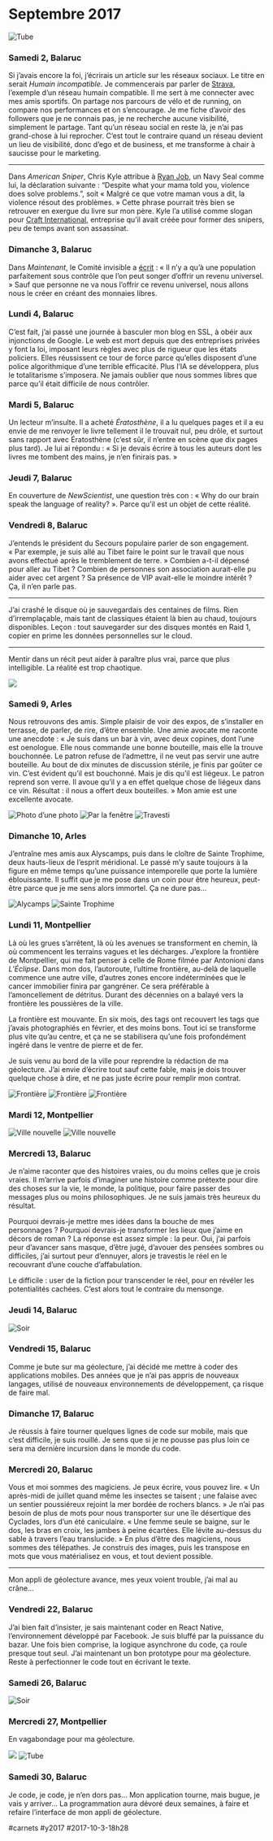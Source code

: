 # Septembre 2017

![Tube](_i/20170927_2.webp)

### Samedi 2, Balaruc

Si j’avais encore la foi, j’écrirais un article sur les réseaux sociaux. Le titre en serait *Humain incompatible*. Je commencerais par parler de [Strava](https://www.strava.com/athletes/18278258), l’exemple d’un réseau humain compatible. Il me sert à me connecter avec mes amis sportifs. On partage nos parcours de vélo et de running, on compare nos performances et on s’encourage. Je me fiche d’avoir des followers que je ne connais pas, je ne recherche aucune visibilité, simplement le partage. Tant qu’un réseau social en reste là, je n’ai pas grand-chose à lui reprocher. C’est tout le contraire quand un réseau devient un lieu de visibilité, donc d’ego et de business, et me transforme à chair à saucisse pour le marketing.

---

Dans *American Sniper*, Chris Kyle attribue à [Ryan Job](http://archive.azcentral.com/news/articles/20111130navy-seal-ryan-job-portrait-determination-tragedy.html), un Navy Seal comme lui, la déclaration suivante : “Despite what your mama told you, violence does solve problems.”, soit « Malgré ce que votre maman vous a dit, la violence résout des problèmes. » Cette phrase pourrait très bien se retrouver en exergue du livre sur mon père. Kyle l’a utilisé comme slogan pour [Craft International](http://thecraft.com/), entreprise qu’il avait créée pour former des snipers, peu de temps avant son assassinat.

### Dimanche 3, Balaruc

Dans *Maintenant*, le Comité invisible a [écrit](https://scinfolex.com/2017/08/31/le-comite-invisible-et-les-communs-pourrons-nous-encore-etre-amis) : « Il n’y a qu’à une population parfaitement sous contrôle que l’on peut songer d’offrir un revenu universel. » Sauf que personne ne va nous l’offrir ce revenu universel, nous allons nous le créer en créant des monnaies libres.

### Lundi 4, Balaruc

C’est fait, j’ai passé une journée à basculer mon blog en SSL, à obéir aux injonctions de Google. Le web est mort depuis que des entreprises privées y font la loi, imposant leurs règles avec plus de rigueur que les états policiers. Elles réussissent ce tour de force parce qu’elles disposent d’une police algorithmique d’une terrible efficacité. Plus l’IA se développera, plus le totalitarisme s’imposera. Ne jamais oublier que nous sommes libres que parce qu’il était difficile de nous contrôler.

### Mardi 5, Balaruc

Un lecteur m’insulte. Il a acheté *Ératosthène*, il a lu quelques pages et il a eu envie de me renvoyer le livre tellement il le trouvait nul, peu drôle, et surtout sans rapport avec Ératosthène (c’est sûr, il n’entre en scène que dix pages plus tard). Je lui ai répondu : « Si je devais écrire à tous les auteurs dont les livres me tombent des mains, je n’en finirais pas. »

### Jeudi 7, Balaruc

En couverture de *NewScientist*, une question très con : « Why do our brain speak the language of reality? ». Parce qu’il est un objet de cette réalité.

### Vendredi 8, Balaruc

J’entends le président du Secours populaire parler de son engagement. « Par exemple, je suis allé au Tibet faire le point sur le travail que nous avons effectué après le tremblement de terre. » Combien a-t-il dépensé pour aller au Tibet ? Combien de personnes son association aurait-elle pu aider avec cet argent ? Sa présence de VIP avait-elle le moindre intérêt ? Ça, il n’en parle pas.

---

J’ai crashé le disque où je sauvegardais des centaines de films. Rien d’irremplaçable, mais tant de classiques étaient là bien au chaud, toujours disponibles. Leçon : tout sauvegarder sur des disques montés en Raid 1, copier en prime les données personnelles sur le cloud.

---

Mentir dans un récit peut aider à paraître plus vrai, parce que plus intelligible. La réalité est trop chaotique.

![](_i/20170908_1.webp)

### Samedi 9, Arles

Nous retrouvons des amis. Simple plaisir de voir des expos, de s’installer en terrasse, de parler, de rire, d’être ensemble. Une amie avocate me raconte une anecdote : « Je suis dans un bar à vin, avec deux copines, dont l’une est oenologue. Elle nous commande une bonne bouteille, mais elle la trouve bouchonnée. Le patron refuse de l’admettre, il ne veut pas servir une autre bouteille. Au bout de dix minutes de discussion stérile, je finis par goûter ce vin. C’est évident qu’il est bouchonné. Mais je dis qu’il est liégeux. Le patron reprend son verre. Il avoue qu’il y a en effet quelque chose de liégeux dans ce vin. Résultat : il nous a offert deux bouteilles. » Mon amie est une excellente avocate.

![Photo d’une photo](_i/20170909_1.webp)
![Par la fenêtre](_i/20170909_2.webp)
![Travesti](_i/20170910_1.webp)

### Dimanche 10, Arles

J’entraîne mes amis aux Alyscamps, puis dans le cloître de Sainte Trophime, deux hauts-lieux de l’esprit méridional. Le passé m’y saute toujours à la figure en même temps qu’une puissance intemporelle que porte la lumière éblouissante. Il suffit que je me pose dans un coin pour être heureux, peut-être parce que je me sens alors immortel. Ça ne dure pas…

![Alycamps](_i/20170910_2.webp)
![Sainte Trophime](_i/20170910_3.webp)

### Lundi 11, Montpellier

Là où les grues s’arrêtent, là où les avenues se transforment en chemin, là où commencent les terrains vagues et les décharges. J’explore la frontière de Montpellier, qui me fait penser à celle de Rome filmée par Antonioni dans *L’Éclipse*. Dans mon dos, l’autoroute, l’ultime frontière, au-delà de laquelle commence une autre ville, d’autres zones encore indéterminées que le cancer immobilier finira par gangréner. Ce sera préférable à l’amoncellement de détritus. Durant des décennies on a balayé vers la frontière les poussières de la ville.

La frontière est mouvante. En six mois, des tags ont recouvert les tags que j’avais photographiés en février, et des moins bons. Tout ici se transforme plus vite qu’au centre, et ça ne se stabilisera qu’une fois profondément ingéré dans le ventre de pierre et de fer.

Je suis venu au bord de la ville pour reprendre la rédaction de ma géolecture. J’ai envie d’écrire tout sauf cette fable, mais je dois trouver quelque chose à dire, et ne pas juste écrire pour remplir mon contrat.

![Frontière](_i/20170911_1.webp)
![Frontière](_i/20170911_2.webp)
![Frontière](_i/20170911_3.webp)

### Mardi 12, Montpellier

![Ville nouvelle](_i/20170912_1.webp)
![Ville nouvelle](_i/20170912_2.webp)

### Mercredi 13, Balaruc

Je n’aime raconter que des histoires vraies, ou du moins celles que je crois vraies. Il m’arrive parfois d’imaginer une histoire comme prétexte pour dire des choses sur la vie, le monde, la politique, pour faire passer des messages plus ou moins philosophiques. Je ne suis jamais très heureux du résultat.

Pourquoi devrais-je mettre mes idées dans la bouche de mes personnages ? Pourquoi devrais-je transformer les lieux que j’aime en décors de roman ? La réponse est assez simple : la peur. Oui, j’ai parfois peur d’avancer sans masque, d’être jugé, d’avouer des pensées sombres ou difficiles, j’ai surtout peur d’ennuyer, alors je travestis le réel en le recouvrant d’une couche d’affabulation.

Le difficile : user de la fiction pour transcender le réel, pour en révéler les potentialités cachées. C’est alors tout le contraire du mensonge.

### Jeudi 14, Balaruc

![Soir](_i/20170914_1.webp)

### Vendredi 15, Balaruc

Comme je bute sur ma géolecture, j’ai décidé me mettre à coder des applications mobiles. Des années que je n’ai pas appris de nouveaux langages, utilisé de nouveaux environnements de développement, ça risque de faire mal.

### Dimanche 17, Balaruc

Je réussis à faire tourner quelques lignes de code sur mobile, mais que c’est difficile, je suis rouillé. Je sens que si je ne pousse pas plus loin ce sera ma dernière incursion dans le monde du code.

### Mercredi 20, Balaruc

Vous et moi sommes des magiciens. Je peux écrire, vous pouvez lire. « Un après-midi de juillet quand même les insectes se taisent ; une falaise avec un sentier poussiéreux rejoint la mer bordée de rochers blancs. » Je n’ai pas besoin de plus de mots pour nous transporter sur une île désertique des Cyclades, lors d’un été caniculaire. « Une femme seule se baigne, sur le dos, les bras en croix, les jambes à peine écartées. Elle lévite au-dessus du sable à travers l’eau translucide. » En plus d’être des magiciens, nous sommes des télépathes. Je construis des images, puis les transpose en mots que vous matérialisez en vous, et tout devient possible.

---

Mon appli de géolecture avance, mes yeux voient trouble, j’ai mal au crâne…

### Vendredi 22, Balaruc

J’ai bien fait d’insister, je sais maintenant coder en React Native, l’environnement développé par Facebook. Je suis bluffé par la puissance du bazar. Une fois bien comprise, la logique asynchrone du code, ça roule presque tout seul. J’ai maintenant un bon prototype pour ma géolecture. Reste à perfectionner le code tout en écrivant le texte.

### Samedi 26, Balaruc

![Soir](_i/20170926_1.webp)

### Mercredi 27, Montpellier

En vagabondage pour ma géolecture.

![](_i/20170927_1.webp)
![Tube](_i/20170927_2.webp)

### Samedi 30, Balaruc

Je code, je code, je n’en dors pas… Mon application tourne, mais bugue, je vais y arriver… La programmation aura dévoré deux semaines, à faire et refaire l’interface de mon appli de géolecture.

#carnets #y2017 #2017-10-3-18h28
